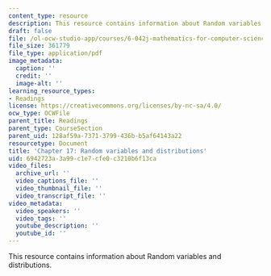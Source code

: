 ```yaml
---
content_type: resource
description: This resource contains information about Random variables and distributions.
draft: false
file: /ol-ocw-studio-app/courses/6-042j-mathematics-for-computer-science-fall-2010/6942723a3a99c1e7cfe0c3210b6f13ca_MIT6_042JF10_chap17.pdf
file_size: 361779
file_type: application/pdf
image_metadata:
  caption: ''
  credit: ''
  image-alt: ''
learning_resource_types:
- Readings
license: https://creativecommons.org/licenses/by-nc-sa/4.0/
ocw_type: OCWFile
parent_title: Readings
parent_type: CourseSection
parent_uid: 128af59a-7371-3799-436b-b5af64143a22
resourcetype: Document
title: 'Chapter 17: Random variables and distributions'
uid: 6942723a-3a99-c1e7-cfe0-c3210b6f13ca
video_files:
  archive_url: ''
  video_captions_file: ''
  video_thumbnail_file: ''
  video_transcript_file: ''
video_metadata:
  video_speakers: ''
  video_tags: ''
  youtube_description: ''
  youtube_id: ''
---
```

This resource contains information about Random variables and distributions.
